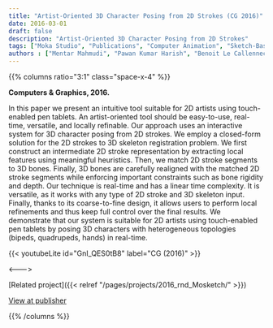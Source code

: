 ```yaml
---
title: "Artist-Oriented 3D Character Posing from 2D Strokes (CG 2016)"
date: 2016-03-01
draft: false
description: "Artist-Oriented 3D Character Posing from 2D Strokes"
tags: ["Moka Studio", "Publications", "Computer Animation", "Sketch-Based Interface"]
authors : ["Mentar Mahmudi", "Pawan Kumar Harish", "Benoit Le Callennec", "Ronan Boulic"]
---
```


{{% columns ratio="3:1" class="space-x-4" %}} <!-- begin columns block -->

**Computers & Graphics, 2016.**

In this paper we present an intuitive tool suitable for 2D artists using touch-enabled pen tablets. An artist-oriented tool should be easy-to-use, real-time, versatile, and locally refinable. Our approach uses an interactive system for 3D character posing from 2D strokes. We employ a closed-form solution for the 2D strokes to 3D skeleton registration problem. We first construct an intermediate 2D stroke representation by extracting local features using meaningful heuristics. Then, we match 2D stroke segments to 3D bones. Finally, 3D bones are carefully realigned with the matched 2D stroke segments while enforcing important constraints such as bone rigidity and depth. Our technique is real-time and has a linear time complexity. It is versatile, as it works with any type of 2D stroke and 3D skeleton input. Finally, thanks to its coarse-to-fine design, it allows users to perform local refinements and thus keep full control over the final results. We demonstrate that our system is suitable for 2D artists using touch-enabled pen tablets by posing 3D characters with heterogeneous topologies (bipeds, quadrupeds, hands) in real-time.

{{< youtubeLite id="GnI_QES0tB8" label="CG (2016)" >}}

<---> <!-- magic separator, between columns -->

<div class="[&>figure]:my-4">
</div>

[Related project]({{< relref "/pages/projects/2016_rnd_Mosketch/" >}})

[View at publisher](https://www.sciencedirect.com/science/article/pii/S0097849316300218)

{{% /columns %}}
